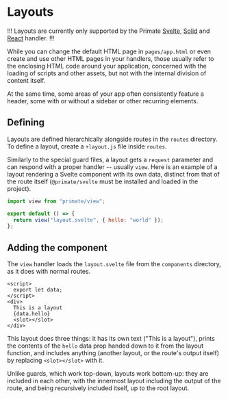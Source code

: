# Layouts

!!!
Layouts are currently only supported by the Primate [Svelte], [Solid] and [React]
handler.
!!!

While you can change the default HTML page in `pages/app.html` or even create
and use other HTML pages in your handlers, those usually refer to the enclosing
HTML code around your application, concerned with the loading of scripts and
other assets, but not with the internal division of content itself.

At the same time, some areas of your app often consistently feature a header,
some with or without a sidebar or other recurring elements.

## Defining

Layouts are defined hierarchically alongside routes in the `routes`
directory. To define a layout, create a `+layout.js` file inside `routes`.

Similarly to the special guard files, a layout gets a  `request` parameter and
can respond with a proper handler -- usually `view`. Here is an example
of a layout rendering a Svelte component with its own data, distinct from that
of the route itself (`@primate/svelte` must be installed and loaded in the
project).

```js caption=+layout.js
import view from "primate/view";

export default () => {
  return view("layout.svelte", { hello: "world" });
};
```

## Adding the component

The `view` handler loads the `layout.svelte` file from the `components`
directory, as it does with normal routes.

```svelte caption=components/layout.svelte
<script>
  export let data;
</script>
<div>
  This is a layout
  {data.hello}
  <slot></slot>
</div>
```

This layout does three things: it has its own text ("This is a layout"), prints
the contents of the `hello` data prop handed down to it from the layout
function, and includes anything (another layout, or the route's output itself)
by replacing `<slot></slot>` with it.

Unlike guards, which work top-down, layouts work bottom-up: they are included
in each other, with the innermost layout including the output of the route,
and being recursively included itself, up to the root layout.

[Svelte]: /modules/svelte
[Solid]: /modules/solid
[React]: /modules/react
